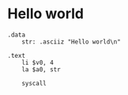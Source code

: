 # Hello world

```
.data 
	str: .asciiz "Hello world\n"
	
.text
	li $v0, 4
	la $a0, str
	
	syscall
```
